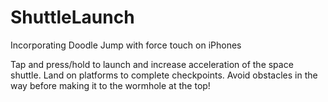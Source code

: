 # ShuttleLaunch
Incorporating Doodle Jump with force touch on iPhones

Tap and press/hold to launch and increase acceleration of the space shuttle.
Land on platforms to complete checkpoints.
Avoid obstacles in the way before making it to the wormhole at the top!
